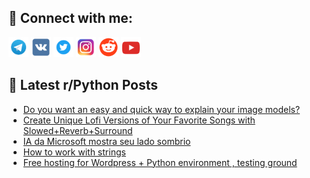 ## 🔎 Connect with me:
[<img src="https://github.com/bullbesh/bullbesh/blob/main/images/Telegram.png" width="32" height="32" />](https://t.me/bullbesh)
[<img src="https://github.com/bullbesh/bullbesh/blob/main/images/VK.png" width="32" height="32" />](https://vk.com/bullbesh)
[<img src="https://github.com/bullbesh/bullbesh/blob/main/images/Twitter.png" width="32" height="32" />](https://twitter.com/bullbesh1)
[<img src="https://github.com/bullbesh/bullbesh/blob/main/images/Instagram.png" width="32" height="32" />](https://www.instagram.com/bullbesh)
[<img src="https://github.com/bullbesh/bullbesh/blob/main/images/Reddit.png" width="32" height="32" />](https://www.reddit.com/user/bullbesh)
[<img src="https://github.com/bullbesh/bullbesh/blob/main/images/YouTube.png" width="32" height="32" />](https://www.youtube.com/channel/UCtfjRs6uzgq5mfm8S06WTcg)

## 📕 Latest r/Python Posts
<!-- BLOG-POST-LIST:START -->
- [Do you want an easy and quick way to explain your image models?](https://www.reddit.com/r/Python/comments/116buoe/do_you_want_an_easy_and_quick_way_to_explain_your/)
- [Create Unique Lofi Versions of Your Favorite Songs with Slowed+Reverb+Surround](https://www.reddit.com/r/Python/comments/116a6nb/create_unique_lofi_versions_of_your_favorite/)
- [IA da Microsoft mostra seu lado sombrio](https://www.reddit.com/r/Python/comments/116815w/ia_da_microsoft_mostra_seu_lado_sombrio/)
- [How to work with strings](https://www.reddit.com/r/Python/comments/1167cy4/how_to_work_with_strings/)
- [Free hosting for Wordpress + Python environment , testing ground](https://www.reddit.com/r/Python/comments/11670zc/free_hosting_for_wordpress_python_environment/)
<!-- BLOG-POST-LIST:END -->
